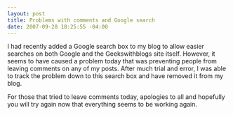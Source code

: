 ```yaml
---
layout: post
title: Problems with comments and Google search
date: 2007-09-28 18:25:55 -04:00
---
```


I had recently added a Google search box to my blog to allow easier searches on both Google and the Geekswithblogs site itself. However, it seems to have caused a problem today that was preventing people from leaving comments on any of my posts. After much trial and error, I was able to track the problem down to this search box and have removed it from my blog.

For those that tried to leave comments today, apologies to all and hopefully you will try again now that everything seems to be working again.
